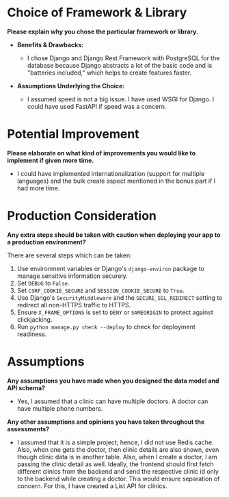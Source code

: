 # Choice of Framework & Library

**Please explain why you chose the particular framework or library.**

- **Benefits & Drawbacks:**
  - I chose Django and Django Rest Framework with PostgreSQL for the database because Django abstracts a lot of the basic code and is "batteries included," which helps to create features faster.

- **Assumptions Underlying the Choice:**
  - I assumed speed is not a big issue. I have used WSGI for Django. I could have used FastAPI if speed was a concern.

# Potential Improvement

**Please elaborate on what kind of improvements you would like to implement if given more time.**

- I could have implemented internationalization (support for multiple languages) and the bulk create aspect mentioned in the bonus part if I had more time.

# Production Consideration

**Any extra steps should be taken with caution when deploying your app to a production environment?**

There are several steps which can be taken:

1. Use environment variables or Django's `django-environ` package to manage sensitive information securely.
2. Set `DEBUG` to `False`.
3. Set `CSRF_COOKIE_SECURE` and `SESSION_COOKIE_SECURE` to `True`.
4. Use Django's `SecurityMiddleware` and the `SECURE_SSL_REDIRECT` setting to redirect all non-HTTPS traffic to HTTPS.
5. Ensure `X_FRAME_OPTIONS` is set to `DENY` or `SAMEORIGIN` to protect against clickjacking.
6. Run `python manage.py check --deploy` to check for deployment readiness.

# Assumptions

**Any assumptions you have made when you designed the data model and API schema?**

- Yes, I assumed that a clinic can have multiple doctors. A doctor can have multiple phone numbers.

**Any other assumptions and opinions you have taken throughout the assessments?**

- I assumed that it is a simple project; hence, I did not use Redis cache. Also, when one gets the doctor, then clinic details are also shown, even though clinic data is in another table. Also, when I create a doctor, I am passing the clinic detail as well. Ideally, the frontend should first fetch different clinics from the backend and send the respective clinic id only to the backend while creating a doctor. This would ensure separation of concern. For this, I have created a List API for clinics.
